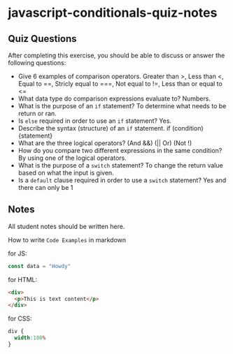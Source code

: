# javascript-conditionals-quiz-notes

## Quiz Questions

After completing this exercise, you should be able to discuss or answer the following questions:

- Give 6 examples of comparison operators.
Greater than >, Less than <, Equal to ==, Stricly equal to ===, Not equal to !=, Less than or equal to <=
- What data type do comparison expressions evaluate to?
Numbers.
- What is the purpose of an `if` statement?
To determine what needs to be return or ran.
- Is `else` required in order to use an `if` statement?
Yes.
- Describe the syntax (structure) of an `if` statement.
if (condition) {statement}
- What are the three logical operators?
(And &&)  (|| Or) (Not !)
- How do you compare two different expressions in the same condition?
By using one of the logical operators.
- What is the purpose of a `switch` statement?
To change the return value based on what the input is given.
- Is a `default` clause required in order to use a `switch` statement?
Yes and there can only be 1
## Notes

All student notes should be written here.


How to write `Code Examples` in markdown

for JS:
```javascript
const data = "Howdy"
```

for HTML:
```html
<div>
  <p>This is text content</p>
</div>
```

for CSS:
```css
div {
  width:100%
}
```
